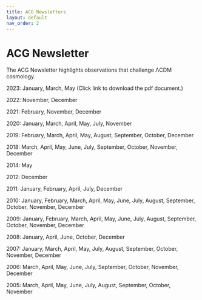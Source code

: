 ```yaml
---
title: ACG Newsletters
layout: default
nav_order: 2
---
```


# ACG Newsletter

The ACG Newsletter highlights observations that challenge ΛCDM cosmology.

2023: January, March, May (Click link to download the pdf document.)

2022: November, December

2021: February, November, December

2020: January, March, April, May, July, November

2019: February, March, April, May, August, September, October, December

2018: March, April, May, June, July, September, October, November, December

2014: May

2012: December

2011: January, February, April, July, December

2010: January, February, March, April, May, June, July, August, September, October, November, December

2009: January, February, March, April, May, June, July, August, September, October, November, December

2008: January, April, June, October, December

2007: January, March, April, May, July, August, September, October, November, December

2006: March, April, May, June, July, September, October, November, December

2005: March, April, May, June, July, August, September, October, November
